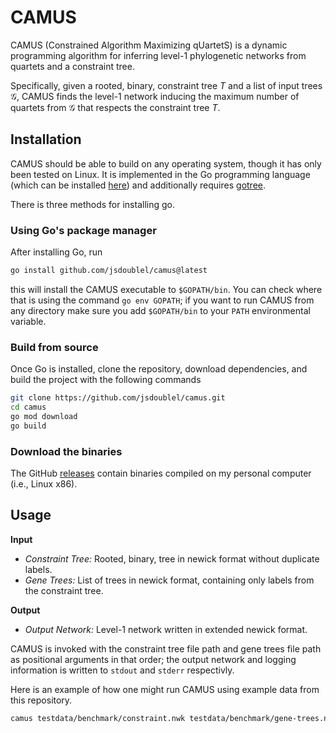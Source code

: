 # CAMUS 

CAMUS (Constrained Algorithm Maximizing qUartetS) is a dynamic programming
algorithm for inferring level-1 phylogenetic networks from quartets and a
constraint tree.

Specifically, given a rooted, binary, constraint tree $T$ and a list of input
trees $\mathcal{G}$, CAMUS finds the level-1 network inducing the maximum
number of quartets from $\mathcal{G}$ that respects the constraint tree $T$.

## Installation

CAMUS should be able to build on any operating system, though it has only been
tested on Linux. It is implemented in the Go programming language (which can be
installed [here](https://go.dev/doc/install)) and additionally requires
[gotree](https://github.com/evolbioinfo/gotree).

There is three methods for installing go. 

### Using Go's package manager

After installing Go, run

```sh
go install github.com/jsdoublel/camus@latest
```

this will install the CAMUS executable to `$GOPATH/bin`. You can check where
that is using the command `go env GOPATH`; if you want to run CAMUS from any
directory make sure you add `$GOPATH/bin` to your `PATH` environmental variable.

### Build from source

Once Go is installed, clone the repository, download dependencies, and build
the project with the following commands

```sh
git clone https://github.com/jsdoublel/camus.git
cd camus
go mod download
go build
```

### Download the binaries

The GitHub [releases](https://github.com/jsdoublel/camus/releases) contain
binaries compiled on my personal computer (i.e., Linux x86). 

## Usage

**Input**

- *Constraint Tree:* Rooted, binary, tree in newick format without duplicate
  labels.
- *Gene Trees:* List of trees in newick format, containing only labels from the
  constraint tree.

**Output**

- *Output Network:* Level-1 network written in extended newick format.

CAMUS is invoked with the constraint tree file path and gene trees file path as
positional arguments in that order; the output network  and logging information
is written to `stdout` and `stderr` respectivly.

Here is an example of how one might run CAMUS using example data from this repository.

```sh
camus testdata/benchmark/constraint.nwk testdata/benchmark/gene-trees.nwk > out.nwk 2> log.txt
```

